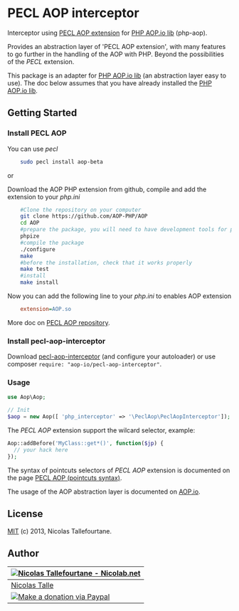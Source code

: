 # PECL AOP interceptor

Interceptor using [PECL AOP extension](https://github.com/AOP-PHP/AOP) for [PHP AOP.io lib](https://github.com/aop-io/php-aop) (php-aop).

Provides an abstraction layer of 'PECL AOP extension',
with many features to go further in the handling of the AOP with PHP.
Beyond the possibilities of the _PECL_ extension.

This package is an adapter for [PHP AOP.io lib](https://github.com/aop-io/php-aop) (an abstraction layer easy to use). The doc below assumes that you have already installed the [PHP AOP.io lib](https://github.com/aop-io/php-aop).


## Getting Started

### Install PECL AOP

You can use _pecl_

```sh
    sudo pecl install aop-beta
```

or

Download the AOP PHP extension from github, compile and add the extension to your _php.ini_

```sh
    #Clone the repository on your computer
    git clone https://github.com/AOP-PHP/AOP
    cd AOP
    #prepare the package, you will need to have development tools for php
    phpize
    #compile the package
    ./configure
    make
    #before the installation, check that it works properly
    make test
    #install
    make install
```

Now you can add the following line to your _php.ini_ to enables AOP extension

```ini
    extension=AOP.so
```

More doc on [PECL AOP repository](https://github.com/AOP-PHP/AOP).


### Install pecl-aop-interceptor

Download [pecl-aop-interceptor](https://github.com/aop-io/pecl-aop-interceptor/archive/master.zip) (and configure your autoloader) or use composer `require: "aop-io/pecl-aop-interceptor"`.


### Usage

```php
use Aop\Aop;

// Init
$aop = new Aop([ 'php_interceptor' => '\PeclAop\PeclAopInterceptor']);
```

The _PECL AOP_ extension support the wilcard selector, example:

```php
Aop::addBefore('MyClass::get*()', function($jp) {
  // your hack here
});
```

The syntax of pointcuts selectors of _PECL AOP_ extension is documented on the page [PECL AOP (pointcuts syntax)](https://github.com/AOP-PHP/AOP/blob/master/doc/Contents/chapter2.md#pointcuts-syntax).

The usage of the AOP abstraction layer is documented on [AOP.io](http://aop.io).


## License

[MIT](https://github.com/aop-io/pecl-aop-interceptor/blob/master/LICENSE) (c) 2013, Nicolas Tallefourtane.


## Author

| [![Nicolas Tallefourtane - Nicolab.net](http://www.gravatar.com/avatar/d7dd0f4769f3aa48a3ecb308f0b457fc?s=64)](http://nicolab.net) |
|---|
| [Nicolas Talle](http://nicolab.net) |
| [![Make a donation via Paypal](https://www.paypalobjects.com/en_US/i/btn/btn_donate_SM.gif)](https://www.paypal.com/cgi-bin/webscr?cmd=_s-xclick&hosted_button_id=PGRH4ZXP36GUC) |

